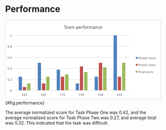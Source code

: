 # Performance

![Team performance in two phases](./performance.png){#fig:performance}

The average normalized score for Task Phase One was 0.42, and the average normalized score for Task Phase Two was 0.27, and average total was 0.32. This indicated that the task was difficult. 
